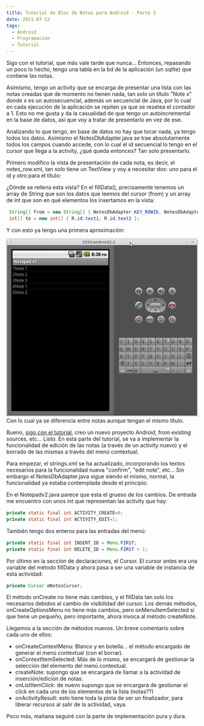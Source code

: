 ```yaml
---
title: Tutorial de Bloc de Notas para Android - Parte 3
date: 2011-07-12
tags:
  - Android
  - Programación
  - Tutorial
---
```

Sigo con el tutorial, que más vale tarde que nunca... Entonces, repasando un poco lo hecho, tengo una tabla en la bd de la aplicación (un sqlite) que contiene las notas.

Asimismo, tengo un activity que se encarga de presentar una lista con las notas creadas que de momento no tienen nada, tan solo un título "Note x" donde x es un autosecuencial, además un secuencial de Java, por lo cual en cada ejecución de la aplicación se repiten ya que se resetea el contador a 1. Esto no me gusta y da la casualidad de que tengo un autoincremental en la base de datos, así que voy a tratar de presentarlo en vez de ese.

Analizando lo que tengo, en base de datos no hay que tocar nada, ya tengo todos los datos. Asímismo el NotesDbAdapter.java se trae absolutamente todos los campos cuando accede, con lo cual el id secuencial lo tengo en el cursor que llega a la activity, ¿qué queda entonces? Tan solo presentarlo.

Primero modifico la vista de presentación de cada nota, es decir, el notes_row.xml, tan solo tiene un TextView y voy a necesitar dos: uno para el id y otro para el título:

¿Dónde se rellena esta vista? En el fillData(), precisamente tenemos un array de String que son los datos que leemos del cursor (from) y un array de int que son en qué elementos los insertamos en la vista:

```java
 String[] from = new String[] { NotesDbAdapter.KEY_ROWID, NotesDbAdapter.KEY_TITLE };
 int[] to = new int[] { R.id.text1, R.id.text2 };
```

Y con esto ya tengo una primera aproximación:

![Pantallazo modificación propia del tutorial Notepad](/images/2011/07/Pantallazo-5554android2.2.png)Con lo cual ya se diferencia entre notas aunque tengan el mismo título.

Bueno, <a title="Tutorial Notepad - Parte 2" href="http://developer.android.com/resources/tutorials/notepad/notepad-ex2.html">sigo con el tutorial</a>, creo un nuevo proyecto Android, from existing sources, etc... Listo. En esta parte del tutorial, se va a implementar la funcionalidad de edición de las notas (a través de un activity nuevo) y el borrado de las mismas a través del menú contextual.

Para empezar, el strings.xml se ha actualizado, incorporando los textos necesarios para la funcionalidad nueva "confirm", "edit note", etc... Sin embargo el NotesDbAdapter.java sigue siendo el mismo, normal, la funcionalidad ya estaba contemplada desde el principio.

En el Notepadv2.java parece que esta el grueso de los cambios. De entrada me encuentro con unos int que representan las activity que hay:

```java
private static final int ACTIVITY_CREATE=0;
private static final int ACTIVITY_EDIT=1;
```

También tengo dos enteros para las entradas del menú:

```java
private static final int INSERT_ID = Menu.FIRST;
private static final int DELETE_ID = Menu.FIRST + 1;
```

Por último en la sección de declaraciones, el Cursor. El cursor antes era una variable del método fillData y ahora pasa a ser una variable de instancia de esta actividad:

```java
private Cursor mNotesCursor;
```

El método onCreate no tiene más cambios, y el fillData tan solo los necesarios debidos al cambio de visibilidad del cursor. Los demás métodos, onCreateOptionsMenu no tiene más cambios, pero onMenuItemSelected si que tiene un pequeño, pero importante, ahora invoca al método createNote.

Llegamos a la sección de métodos nuevos. Un breve comentario sobre cada uno de ellos:

<ul>
	<li>onCreateContextMenu: Blanco y en botella... el método encargado de generar el menú contextual (con el borrar).</li>
	<li>onContextItemSelected: Más de lo mismo, se encargará de gestionar la selección del elemento del menú contextual.</li>
	<li>createNote: supongo que se encargará de llamar a la actividad de inserción/edición de notas.</li>
	<li>onListItemClick: de nuevo supongo que se encargará de gestionar el click en cada uno de los elementos de la lista (notas??)</li>
	<li>onActivityResult: esto tiene toda la pinta de ser un finalizador, para liberar recursos al salir de la actividad, vaya.</li>
</ul>

Poco más, mañana seguiré con la parte de implementación pura y dura.
